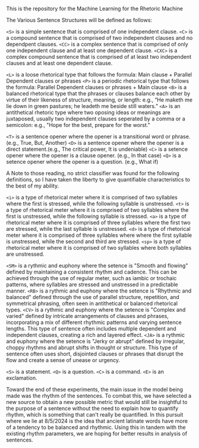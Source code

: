This is the repository for the Machine Learning for the Rhetoric Machine

The Various Sentence Structures will be defined as follows:

`<S>` is a simple sentence that is comprised of one independent clause.
`<C>` is a compound sentence that is comprised of two independent clauses and no dependpent clauses.
`<CC>` is a complex sentence that is comprised of only one independent clause and at least one dependent clause.
`<CXC>` is a complex compound sentence that is comprised of at least two independent clauses and at least one dependent clause.

`<L>` is a loose rhetorical type that follows the formula: Main clause + Parallel Dependent clauses or phrases
`<P>` is a periodic rhetorical type that follows the formula: Parallel Dependent clauses or phrases + Main clause
`<B>` is a balanced rhetorical type that the phrases or clauses balance each other by virtue of their likeness of structure, meaning, or length: e.g., “He maketh me lie down in green pastures; he leadeth me beside still waters.”
`<A>` is an antithetical rhetoric type where two oposing ideas or meanings are juxtaposed, usually two independent clauses seperated by a comma or a semicolon: e.g., "Hope for the best, prepare for the worst."

`<T>` is a sentence opener where the opener is a transitional word or phrase.(e.g., True, But, Another)
`<D>` is a sentence opener where the opener is a direct statement.(e.g., The critical power, It is undeniable)
`<C>` is a setence opener where the opener is a clause opener. (e.g., In that case)
`<Q>` is a setence opener where the opener is a question. (e.g., What if)

A Note to those reading, no strict classifier was found for the following definitions, so I have taken the liberty to give quantifiable characteristics to the best of my ability.

`<i>` is a type of rhetorical meter where it is comprised of two syllables where the first is stressed, while the following syllable is unstressed.
`<t>` is a type of rhetorical meter where it is comprised of two syllables where the first is unstressed, while the following syllable is stressed.
`<a>` is a type of rhetorical meter where it is comprised of three syllables where the first two are stressed, while the last syllable is unstressed.
`<d>` is a type of rhetorical meter where it is comprised of three syllables where where the first syllable is unstressed, while the second and third are stressed.
`<sp>` is a type of rhetorical meter where it is comprised of two syllables where both syllables are unstressed.

`<SM>` is a rythmic and euphony where the setence is "Smooth and flowing" defined by maintaining a consistent rhythm and cadence. This can be achieved through the use of regular meter, such as iambic or trochaic patterns, where syllables are stressed and unstressed in a predictable manner. 
`<RB>` is a rythmic and euphony where the setence is "Rhythmic and balanced" defined through the use of parallel structure, repetition, and symmetrical phrasing, often seen in antithetical or balanced rhetorical types.
`<CV>` is a rythmic and euphony where the setence is "Complex and varied" defined by intricate arrangements of clauses and phrases, incorporating a mix of different rhythmic patterns and varying sentence lengths. This type of sentence often includes multiple dependent and independent clauses, creating a rich and layered effect.
`<JA>` is a rythmic and euphony where the setence is "Jerky or abrupt" defined by irregular, choppy rhythms and abrupt shifts in thought or structure. This type of sentence often uses short, disjointed clauses or phrases that disrupt the flow and create a sense of unease or urgency.

`<S>` is a statement.
`<Q>` is a question.
`<C>` is a command.
`<E>` is an exclamation.

Toward the end of these experiments, the main issue in the model being made was the rhythm of the sentences. To combat this, we have selected a new source to obtain a new possible metric that would still be insightful to the purpose of a sentence without the need to explain how to quantify rhythm, which is something that can't really be quantified. In this pursuit where we lie at 8/5/2024 is the idea that ancient latinate words have more of a tendency to be balanced and rhythmic. Using this in tandem with the existing rhythm parameters, we are hoping for better results in analysis of sentences.
